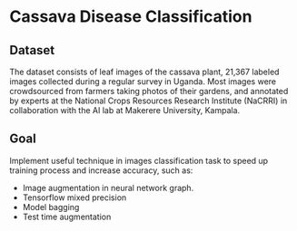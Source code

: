 # Cassava Disease Classification

## Dataset
The dataset consists of leaf images of the cassava plant, 21,367 labeled images collected during a regular survey in Uganda. Most images were crowdsourced from farmers taking photos of their gardens, and annotated by experts at the National Crops Resources Research Institute (NaCRRI) in collaboration with the AI lab at Makerere University, Kampala.

## Goal
Implement useful technique in images classification task to speed up training process and increase accuracy, such as:
- Image augmentation in neural network graph.
- Tensorflow mixed precision
- Model bagging
- Test time augmentation